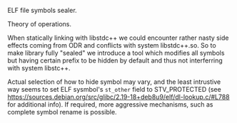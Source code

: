ELF file symbols sealer.

Theory of operations.

When statically linking with libstdc++ we could encounter
rather nasty side effects coming from ODR and conflicts with system libstdc++.so. 
So to make library fully "sealed" we introduce a tool which modifies all
symbols but having certain prefix to be hidden by default and thus not interferring 
with system libstc++.

Actual selection of how to hide symbol may vary, and the least intrustive way seems
to set ELF sysmbol's `st_other` field to STV_PROTECTED (see 
https://sources.debian.org/src/glibc/2.19-18+deb8u9/elf/dl-lookup.c/#L788 for additional info).
If required, more aggressive mechanisms, such as complete symbol rename is possible.
